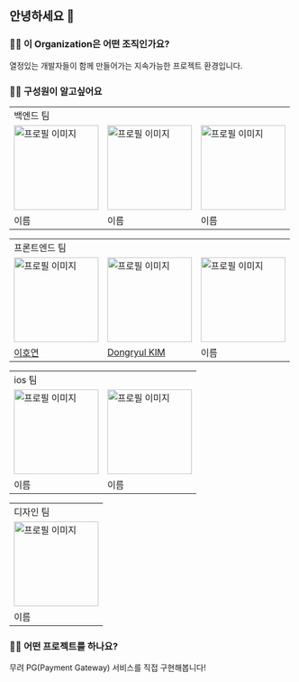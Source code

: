 ## 안녕하세요 👋

### 🙋‍♀️ 이 Organization은 어떤 조직인가요?

   열정있는 개발자들이 함께 만들어가는 지속가능한 프로젝트 환경입니다.

### 🙋‍♀️ 구성원이 알고싶어요

<table>
  <tr>
    <td colspan="3">백엔드 팀</td>
  </tr>
  <tr>
    <td><img src="" alt="프로필 이미지" width="150" /></td>
    <td><img src="" alt="프로필 이미지" width="150" /></td>
    <td><img src="" alt="프로필 이미지" width="150" /></td>
  </tr>
  <tr>
    <td>이름</td>
    <td>이름</td>
    <td>이름</td>
  </tr>
</table>

<table>
  <tr>
    <td colspan="3">프론트엔드 팀</td>
  </tr>
  <tr>
    <td><img src="https://avatars.githubusercontent.com/u/84632077?v=4" alt="프로필 이미지" width="150" /></td>
    <td><img src="https://avatars.githubusercontent.com/u/68728192?v=4" alt="프로필 이미지" width="150" /></td>
    <td><img src="" alt="프로필 이미지" width="150" /></td>
  </tr>
  <tr>
    <td><a href="https://github.com/ho991217">이호연</a></td>
    <td><a href="https://github.com/DoctorK4">Dongryul KIM</a></td>
    <td>이름</td>
  </tr>
</table>

<table>
  <tr>
    <td colspan="2">ios 팀</td>
  </tr>
  <tr>
    <td><img src="" alt="프로필 이미지" width="150" /></td>
    <td><img src="" alt="프로필 이미지" width="150" /></td>
  </tr>
  <tr>
    <td>이름</td>
    <td>이름</td>
  </tr>
</table>

<table>
  <tr>
    <td>디자인 팀</td>
  </tr>
  <tr>
    <td><img src="" alt="프로필 이미지" width="150" /></td>
  </tr>
  <tr>
    <td>이름</td>
  </tr>
</table>

### 🙋‍♀️ 어떤 프로젝트를 하나요?
무려 PG(Payment Gateway) 서비스를 직접 구현해봅니다!
